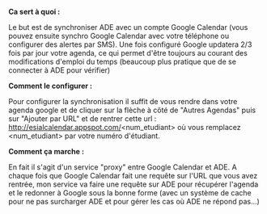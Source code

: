 **Ca sert à quoi :**

Le but est de synchroniser ADE avec un compte Google Calendar (vous pouvez ensuite synchro Google Calendar avec votre téléphone ou configurer des alertes par SMS).
Une fois configuré Google updatera 2/3 fois par jour votre agenda, ce qui permet d'être toujours au courant des modifications d'emploi du temps (beaucoup plus pratique que de se connecter à ADE pour vérifier)  

**Comment le configurer :**

Pour configurer la synchronisation il suffit de vous rendre dans votre agenda google et de cliquer sur la flèche à côté de "Autres Agendas" puis sur "Ajouter par URL" et de rentrer cette url :
http://esialcalendar.appspot.com/<num_etudiant>
où vous remplacez <num_etudiant> par votre numéro d'étudiant.

**Comment ça marche :**

En fait il s'agit d'un service "proxy" entre Google Calendar et ADE.
A chaque fois que Google Calendar fait une requête sur l'URL que vous avez rentrée, mon service va faire une requête sur ADE pour récupérer l'agenda et le redonner à Google sous la bonne forme (avec un système de cache pour ne pas surcharger ADE et pour gérer les cas où ADE ne répond pas...)

